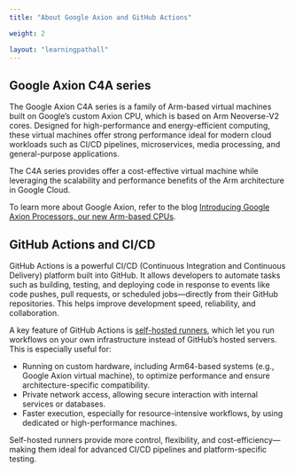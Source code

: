 ```yaml
---
title: "About Google Axion and GitHub Actions"

weight: 2

layout: "learningpathall"
---
```


## Google Axion C4A series

The Google Axion C4A series is a family of Arm-based virtual machines built on Google’s custom Axion CPU, which is based on Arm Neoverse-V2 cores. Designed for high-performance and energy-efficient computing, these virtual machines offer strong performance ideal for modern cloud workloads such as CI/CD pipelines, microservices, media processing, and general-purpose applications.

The C4A series provides offer a cost-effective virtual machine while leveraging the scalability and performance benefits of the Arm architecture in Google Cloud.

To learn more about Google Axion, refer to the blog [Introducing Google Axion Processors, our new Arm-based CPUs](https://cloud.google.com/blog/products/compute/introducing-googles-new-arm-based-cpu).

## GitHub Actions and CI/CD

GitHub Actions is a powerful CI/CD (Continuous Integration and Continuous Delivery) platform built into GitHub. It allows developers to automate tasks such as building, testing, and deploying code in response to events like code pushes, pull requests, or scheduled jobs—directly from their GitHub repositories. This helps improve development speed, reliability, and collaboration.

A key feature of GitHub Actions is [self-hosted runners](https://docs.github.com/en/actions/concepts/runners/about-self-hosted-runners), which let you run workflows on your own infrastructure instead of GitHub’s hosted servers. This is especially useful for:

- Running on custom hardware, including Arm64-based systems (e.g., Google Axion virtual machine), to optimize performance and ensure architecture-specific compatibility.
- Private network access, allowing secure interaction with internal services or databases.
- Faster execution, especially for resource-intensive workflows, by using dedicated or high-performance machines.

Self-hosted runners provide more control, flexibility, and cost-efficiency—making them ideal for advanced CI/CD pipelines and platform-specific testing.

